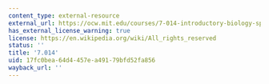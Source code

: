 ```yaml
---
content_type: external-resource
external_url: https://ocw.mit.edu/courses/7-014-introductory-biology-spring-2005/
has_external_license_warning: true
license: https://en.wikipedia.org/wiki/All_rights_reserved
status: ''
title: '7.014'
uid: 17fc0bea-64d4-457e-a491-79bfd52fa856
wayback_url: ''
---
```

